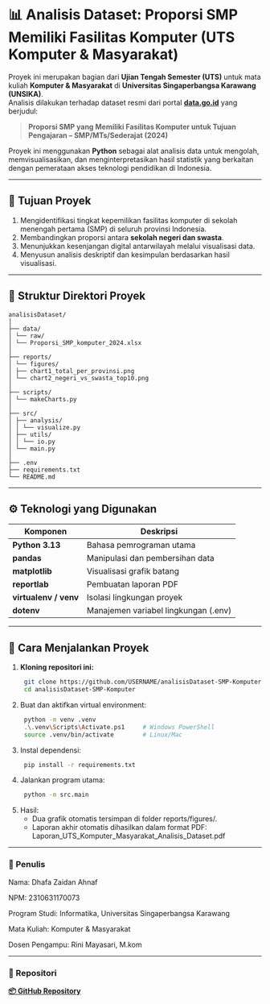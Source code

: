# 📊 Analisis Dataset: Proporsi SMP Memiliki Fasilitas Komputer (UTS Komputer & Masyarakat)

Proyek ini merupakan bagian dari **Ujian Tengah Semester (UTS)** untuk mata kuliah **Komputer & Masyarakat** di **Universitas Singaperbangsa Karawang (UNSIKA)**.  
Analisis dilakukan terhadap dataset resmi dari portal **[data.go.id](https://data.go.id)** yang berjudul:

> **Proporsi SMP yang Memiliki Fasilitas Komputer untuk Tujuan Pengajaran – SMP/MTs/Sederajat (2024)**

Proyek ini menggunakan **Python** sebagai alat analisis data untuk mengolah, memvisualisasikan, dan menginterpretasikan hasil statistik yang berkaitan dengan pemerataan akses teknologi pendidikan di Indonesia.

---

## 🧭 Tujuan Proyek

1. Mengidentifikasi tingkat kepemilikan fasilitas komputer di sekolah menengah pertama (SMP) di seluruh provinsi Indonesia.  
2. Membandingkan proporsi antara **sekolah negeri dan swasta**.  
3. Menunjukkan kesenjangan digital antarwilayah melalui visualisasi data.  
4. Menyusun analisis deskriptif dan kesimpulan berdasarkan hasil visualisasi.

---

## 🧩 Struktur Direktori Proyek
```text
analisisDataset/
│
├── data/
│ └── raw/
│ └── Proporsi_SMP_komputer_2024.xlsx
│
├── reports/
│ └── figures/
│ ├── chart1_total_per_provinsi.png
│ └── chart2_negeri_vs_swasta_top10.png
│
├── scripts/
│ └── makeCharts.py
│
├── src/
│ ├── analysis/
│ │ └── visualize.py
│ ├── utils/
│ │ └── io.py
│ └── main.py
│
├── .env
├── requirements.txt
└── README.md
```

---

## ⚙️ Teknologi yang Digunakan

| Komponen | Deskripsi |
|----------|------------|
| **Python 3.13** | Bahasa pemrograman utama |
| **pandas** | Manipulasi dan pembersihan data |
| **matplotlib** | Visualisasi grafik batang |
| **reportlab** | Pembuatan laporan PDF |
| **virtualenv / venv** | Isolasi lingkungan proyek |
| **dotenv** | Manajemen variabel lingkungan (.env) |

---

## 🚀 Cara Menjalankan Proyek

1. **Kloning repositori ini:**
   ```bash
    git clone https://github.com/USERNAME/analisisDataset-SMP-Komputer.git
    cd analisisDataset-SMP-Komputer
   ```
2. Buat dan aktifkan virtual environment:
   ```bash
    python -m venv .venv
    .\.venv\Scripts\Activate.ps1     # Windows PowerShell
    source .venv/bin/activate        # Linux/Mac
   ```
4. Instal dependensi:
   ```bash
    pip install -r requirements.txt
   ```
6. Jalankan program utama:
   ```bash
    python -m src.main
   ```
8. Hasil:
   - Dua grafik otomatis tersimpan di folder reports/figures/.
   - Laporan akhir otomatis dihasilkan dalam format PDF:
     Laporan_UTS_Komputer_Masyarakat_Analisis_Dataset.pdf

---

### 👤 Penulis

Nama: Dhafa Zaidan Ahnaf

NPM: 2310631170073

Program Studi: Informatika, Universitas Singaperbangsa Karawang

Mata Kuliah: Komputer & Masyarakat

Dosen Pengampu: Rini Mayasari, M.kom

---

### 🔗 Repositori

**[📦 GitHub Repository]([https://github.com/dhafazaidan/analisisDataset-Komas-SMP-Komputer])**






